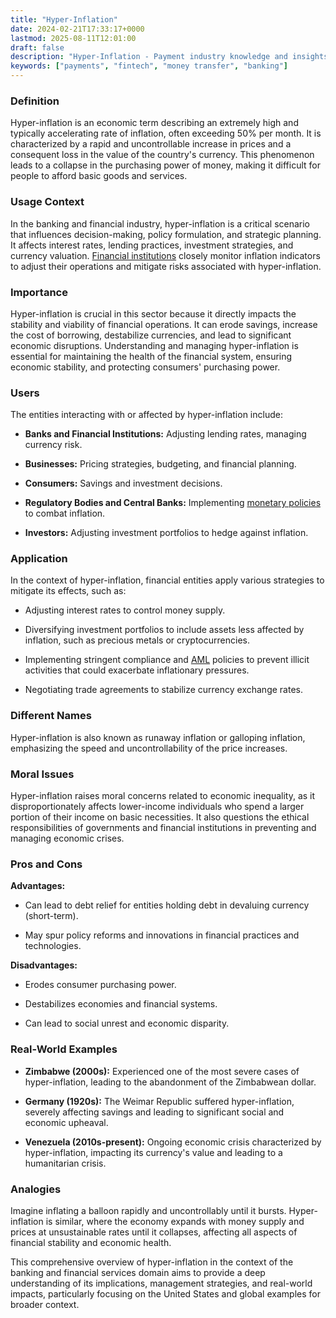 ```yaml
---
title: "Hyper-Inflation"
date: 2024-02-21T17:33:17+0000
lastmod: 2025-08-11T12:01:00
draft: false
description: "Hyper-Inflation - Payment industry knowledge and insights"
keywords: ["payments", "fintech", "money transfer", "banking"]
---
```


### Definition

Hyper-inflation is an economic term describing an extremely high and typically accelerating rate of inflation, often exceeding 50% per month. It is characterized by a rapid and uncontrollable increase in prices and a consequent loss in the value of the country's currency. This phenomenon leads to a collapse in the purchasing power of money, making it difficult for people to afford basic goods and services.

### Usage Context

In the banking and financial industry, hyper-inflation is a critical scenario that influences decision-making, policy formulation, and strategic planning. It affects interest rates, lending practices, investment strategies, and currency valuation. [Financial institutions](https://faisalkhanllc.xyz/resources/payments-wiki/f/financial-institution-fi/) closely monitor inflation indicators to adjust their operations and mitigate risks associated with hyper-inflation.

### Importance

Hyper-inflation is crucial in this sector because it directly impacts the stability and viability of financial operations. It can erode savings, increase the cost of borrowing, destabilize currencies, and lead to significant economic disruptions. Understanding and managing hyper-inflation is essential for maintaining the health of the financial system, ensuring economic stability, and protecting consumers' purchasing power.

### Users

The entities interacting with or affected by hyper-inflation include:

- **Banks and Financial Institutions:** Adjusting lending rates, managing currency risk.

- **Businesses:** Pricing strategies, budgeting, and financial planning.

- **Consumers:** Savings and investment decisions.

- **Regulatory Bodies and Central Banks:** Implementing [monetary policies](https://faisalkhanllc.xyz/resources/payments-wiki/m/monetary-policy/) to combat inflation.

- **Investors:** Adjusting investment portfolios to hedge against inflation.

### Application

In the context of hyper-inflation, financial entities apply various strategies to mitigate its effects, such as:

- Adjusting interest rates to control money supply.

- Diversifying investment portfolios to include assets less affected by inflation, such as precious metals or cryptocurrencies.

- Implementing stringent compliance and [AML](https://faisalkhanllc.xyz/resources/payments-wiki/a/anti-money-laundering-aml/) policies to prevent illicit activities that could exacerbate inflationary pressures.

- Negotiating trade agreements to stabilize currency exchange rates.

### Different Names

Hyper-inflation is also known as runaway inflation or galloping inflation, emphasizing the speed and uncontrollability of the price increases.

### Moral Issues

Hyper-inflation raises moral concerns related to economic inequality, as it disproportionately affects lower-income individuals who spend a larger portion of their income on basic necessities. It also questions the ethical responsibilities of governments and financial institutions in preventing and managing economic crises.

### Pros and Cons

**Advantages:**

- Can lead to debt relief for entities holding debt in devaluing currency (short-term).

- May spur policy reforms and innovations in financial practices and technologies.

**Disadvantages:**

- Erodes consumer purchasing power.

- Destabilizes economies and financial systems.

- Can lead to social unrest and economic disparity.

### Real-World Examples

- **Zimbabwe (2000s):** Experienced one of the most severe cases of hyper-inflation, leading to the abandonment of the Zimbabwean dollar.

- **Germany (1920s):** The Weimar Republic suffered hyper-inflation, severely affecting savings and leading to significant social and economic upheaval.

- **Venezuela (2010s-present):** Ongoing economic crisis characterized by hyper-inflation, impacting its currency's value and leading to a humanitarian crisis.

### Analogies

Imagine inflating a balloon rapidly and uncontrollably until it bursts. Hyper-inflation is similar, where the economy expands with money supply and prices at unsustainable rates until it collapses, affecting all aspects of financial stability and economic health.

This comprehensive overview of hyper-inflation in the context of the banking and financial services domain aims to provide a deep understanding of its implications, management strategies, and real-world impacts, particularly focusing on the United States and global examples for broader context.